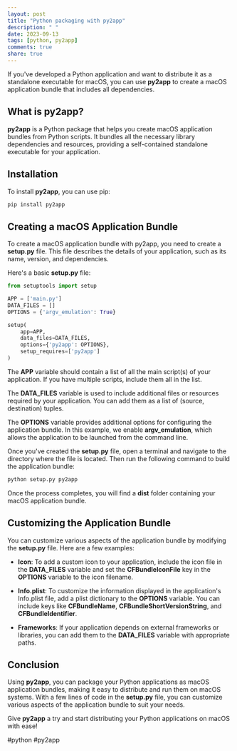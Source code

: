 ```yaml
---
layout: post
title: "Python packaging with py2app"
description: " "
date: 2023-09-13
tags: [python, py2app]
comments: true
share: true
---
```


If you've developed a Python application and want to distribute it as a standalone executable for macOS, you can use **py2app** to create a macOS application bundle that includes all dependencies.

## What is py2app?

**py2app** is a Python package that helps you create macOS application bundles from Python scripts. It bundles all the necessary library dependencies and resources, providing a self-contained standalone executable for your application.

## Installation

To install **py2app**, you can use pip:

```python
pip install py2app
```

## Creating a macOS Application Bundle

To create a macOS application bundle with py2app, you need to create a **setup.py** file. This file describes the details of your application, such as its name, version, and dependencies.

Here's a basic **setup.py** file:

```python
from setuptools import setup

APP = ['main.py']
DATA_FILES = []
OPTIONS = {'argv_emulation': True}

setup(
    app=APP,
    data_files=DATA_FILES,
    options={'py2app': OPTIONS},
    setup_requires=['py2app']
)
```
The **APP** variable should contain a list of all the main script(s) of your application. If you have multiple scripts, include them all in the list.

The **DATA_FILES** variable is used to include additional files or resources required by your application. You can add them as a list of (source, destination) tuples.

The **OPTIONS** variable provides additional options for configuring the application bundle. In this example, we enable **argv_emulation**, which allows the application to be launched from the command line.

Once you've created the **setup.py** file, open a terminal and navigate to the directory where the file is located. Then run the following command to build the application bundle:

```bash
python setup.py py2app
```

Once the process completes, you will find a **dist** folder containing your macOS application bundle.

## Customizing the Application Bundle

You can customize various aspects of the application bundle by modifying the **setup.py** file. Here are a few examples:

- **Icon**: To add a custom icon to your application, include the icon file in the **DATA_FILES** variable and set the **CFBundleIconFile** key in the **OPTIONS** variable to the icon filename.

- **Info.plist**: To customize the information displayed in the application's Info.plist file, add a plist dictionary to the **OPTIONS** variable. You can include keys like **CFBundleName**, **CFBundleShortVersionString**, and **CFBundleIdentifier**.

- **Frameworks**: If your application depends on external frameworks or libraries, you can add them to the **DATA_FILES** variable with appropriate paths.

## Conclusion

Using **py2app**, you can package your Python applications as macOS application bundles, making it easy to distribute and run them on macOS systems. With a few lines of code in the **setup.py** file, you can customize various aspects of the application bundle to suit your needs.

Give **py2app** a try and start distributing your Python applications on macOS with ease!

#python #py2app